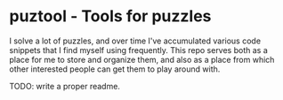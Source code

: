 # puztool - Tools for puzzles

I solve a lot of puzzles, and over time I've accumulated various code snippets
that I find myself using frequently. This repo serves both as a place for me to
store and organize them, and also as a place from which other interested people
can get them to play around with.

TODO: write a proper readme.
